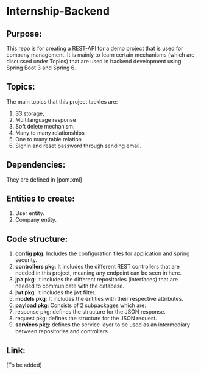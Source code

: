 # Internship-Backend

## Purpose:
This repo is for creating a REST-API for a demo project that is used for company management. It is mainly to learn certain mechanisms (which are discussed under Topics) that are used in backend development using Spring Boot 3 and Spring 6.

## Topics:
The main topics that this project tackles are:
1. S3 storage,
2. Multilanguage response
3. Soft delete mechanism.
4. Many to many relationships
5. One to many table relation
6. Signin and reset password through sending email.

## Dependencies:
They are defined in [pom.xml]

## Entities to create:
1. User entity.
2. Company entity.

## Code structure:
1. **config pkg**: Includes the configuration files for application and spring security.
2. **controllers pkg**: It includes the different REST controllers that are needed in this project, meaning any endpoint can be seen in here.
3. **jpa pkg**: It includes the different repositories (interfaces) that are needed to communicate with the database.
4. **jwt pkg**: It includes the jwt filter.
5. **models pkg**: It includes the entities with their respective attributes.
6. **payload pkg**: Consists of 2 subpackages which are:
  1. response pkg: defines the structure for the JSON response.
  2. request pkg: defines the structure for the JSON request.
7. **services pkg**: defines the service layer to be used as an intermediary between repositories and controllers.

## Link:
[To be added]
